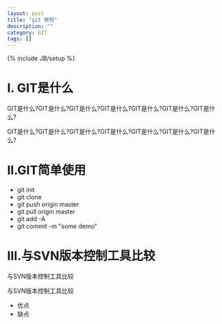 ```yaml
---
layout: post
title: "git 教程"
description: ""
category: GIT
tags: []
---
```

{% include JB/setup %}
# I. GIT是什么

GIT是什么?GIT是什么?GIT是什么?GIT是什么?GIT是什么?GIT是什么?GIT是什么?

GIT是什么?GIT是什么?GIT是什么?GIT是什么?GIT是什么?GIT是什么?GIT是什么?

# II.GIT简单使用

- git init
- git clone
- git push origin master
- git pull origin master
- git add -A
- git commit -m "some demo"


# III.与SVN版本控制工具比较

与SVN版本控制工具比较

与SVN版本控制工具比较
- 优点
- 缺点